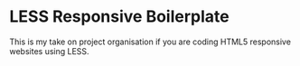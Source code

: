 LESS Responsive Boilerplate
===========================

This is my take on project organisation if you are coding HTML5 responsive websites using LESS.
